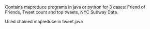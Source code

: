 Contains mapreduce programs in java or python for 3 cases: Friend of Friends, Tweet count and top tweets, NYC Subway Data.

Used chained mapreduce in tweet.java
